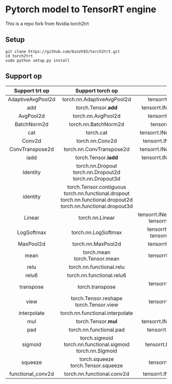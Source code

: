 # Pytorch model to TensorRT engine

This is a repo fork from Nvidia torch2trt

## Setup
```shell
git clone https://github.com/binzh93/torch2trt.git
cd torch2trt
sudo python setup.py install
```



## Support op

| Support trt op | Support torch op | Implementation method |
|:-:|:-:|:-:|
| AdaptiveAvgPool2d | torch.nn.AdaptiveAvgPool2d | tensorrt.INetworkDefinition.add_pooling |
| add | torch.Tensor.__add__ | tensorrt.INetworkDefinition.add_elementwise| 
| AvgPool2d | torch.nn.AvgPool2d | tensorrt.INetworkDefinition.add_pooling |
| BatchNorm2d | torch.nn.BatchNorm2d | tensorrt.INetworkDefinition.add_scale |
| cat | torch.cat | tensorrt.INetworkDefinition.add_concatenation |
| Conv2d | torch.nn.Conv2d | tensorrt.INetworkDefinition.add_convolution	|
| ConvTranspose2d | torch.nn.ConvTranspose2d | tensorrt.INetworkDefinition.add_deconvolution |
| iadd | torch.Tensor.__iadd__ | tensorrt.INetworkDefinition.add_elementwise |
| Identity | torch.nn.Dropout  torch.nn.Dropout2d  torch.nn.Dropout3d| / |
| identity | torch.Tensor.contiguous  torch.nn.functional.dropout  torch.nn.functional.dropout2d  torch.nn.functional.dropout3d | /|
| Linear | torch.nn.Linear | tensorrt.INetworkDefinition.add_fully_connected tensorrt.INetworkDefinition.add_shuffle | 
| LogSoftmax | torch.nn.LogSoftmax | tensorrt.INetworkDefinition.add_softmax  tensorrt.INetworkDefinition.add_unary |
| MaxPool2d	| torch.nn.MaxPool2d | tensorrt.INetworkDefinition.add_pooling	|
| mean | torch.mean  torch.Tensor.mean | tensorrt.INetworkDefinition.add_reduce |
| relu | torch.nn.functional.relu | / |
| relu6	| torch.nn.functional.relu6 | / |
| transpose | torch.transpose | tensorrt.INetworkDefinition.add_shuffle  (tensorrt.IShuffleLayer) | 
| view | torch.Tensor.reshape  torch.Tensor.view | tensorrt.INetworkDefinition.add_shuffle	|
| interpolate | torch.nn.functional.interpolate	| self define plugin |
| mul | torch.Tensor.__mul__ |  tensorrt.INetworkDefinition.add_elementwise |
| pad | torch.nn.functional.pad | tensorrt.INetworkDefinition.add_padding	|
| sigmoid | torch.sigmoid  torch.nn.functional.sigmoid  torch.nn.Sigmoid | tensorrt.INetworkDefinition.add_activation |
| squeeze | torch.squeeze  torch.Tensor.squeeze | tensorrt.INetworkDefinition.add_shuffle	|
| functional_conv2d | torch.nn.functional.conv2d | tensorrt.INetworkDefinition.add_convolution	|










